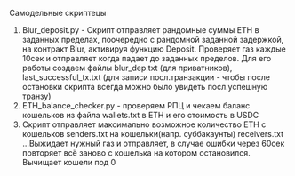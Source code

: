 Самодельные скриптецы

1. Blur_deposit.py - Скрипт отправляет рандомные суммы ETH в заданных пределах, поочередно с рандомной заданной задержкой, на контракт Blur, активируя функцию Deposit. Проверяет газ каждые 10сек и отправляет когда падает до заданных пределов. Для его работы создаем файлы blur_dep.txt (для приватников), last_successful_tx.txt (для записи посл.транзакции - чтобы после остановки скрипта всегда можно было увидеть посл.успешную транзу)
2. ETH_balance_checker.py - проверяем РПЦ и чекаем баланс кошельков из файла wallets.txt в ETH и его стоимость в USDC
3. Скрипт отправляет максимально возможное количество ETH с кошельков senders.txt на кошельки(напр. суббакаунты) receivers.txt ...Выжидает нужный газ и отправляет, в случае ошибки через 60сек повторяет всё заново с кошелька на котором остановился. Вычищает кошели под 0

